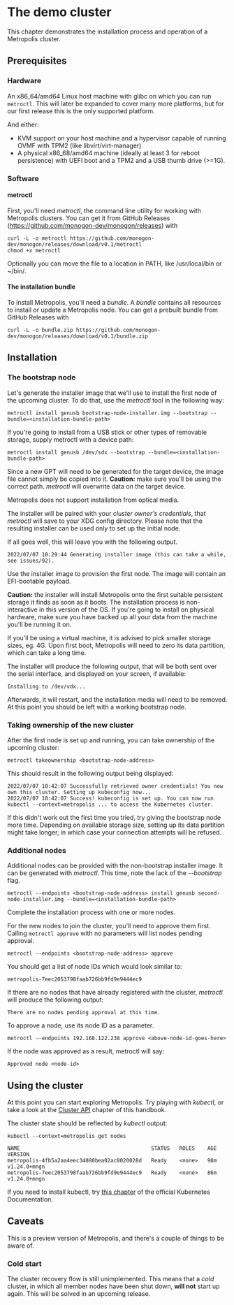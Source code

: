 # The demo cluster

This chapter demonstrates the installation process and operation of a Metropolis cluster.

## Prerequisites

### Hardware
An x86_64/amd64 Linux host machine with glibc on which you can run `metroctl`. This will later be expanded to cover many more platforms, but for our first release this is the only supported platform.

And either:
* KVM support on your host machine and a hypervisor capable of running OVMF with TPM2 (like libvirt/virt-manager)
* A physical x86_68/amd64 machine (ideally at least 3 for reboot persistence) with UEFI boot and a TPM2 and a USB thumb drive (>=1G).

### Software

#### metroctl
First, you'll need *metroctl*, the command line utility for working with Metropolis clusters.
You can get it from GitHub Releases (https://github.com/monogon-dev/monogon/releases) with
```shell
curl -L -o metroctl https://github.com/monogon-dev/monogon/releases/download/v0.1/metroctl
chmod +x metroctl
```
Optionally you can move the file to a location in PATH, like /usr/local/bin or ~/bin/.

#### The installation bundle

To install Metropolis, you'll need a *bundle*. A *bundle* contains all resources to install or update a Metropolis node.
You can get a prebuilt bundle from GitHub Releases with
```shell
curl -L -o bundle.zip https://github.com/monogon-dev/monogon/releases/download/v0.1/bundle.zip
```

## Installation

### The bootstrap node

Let's generate the installer image that we'll use to install the first node of the upcoming cluster. To do that, use the *metroctl* tool in the following way:
```shell
metroctl install genusb bootstrap-node-installer.img --bootstrap --bundle=<installation-bundle-path>
```
If you're going to install from a USB stick or other types of removable storage, supply metroctl with a device path:
```shell
metroctl install genusb /dev/sdx --bootstrap --bundle=<installation-bundle-path>
```
Since a new GPT will need to be generated for the target device, the image file cannot simply be copied into it.
**Caution:** make sure you'll be using the correct path. *metroctl* will overwrite data on the target device.

Metropolis does not support installation from optical media.

The installer will be paired with your *cluster owner's credentials*, that *metroctl* will save to your XDG config directory. Please note that the resulting installer can be used only to set up the initial node.

If all goes well, this will leave you with the following output.
```
2022/07/07 10:29:44 Generating installer image (this can take a while, see issues/92).
```

Use the installer image to provision the first node. The image will contain an EFI-bootable payload.

**Caution:** the installer will install Metropolis onto the first suitable persistent storage it finds as soon as it boots. The installation process is non-interactive in this version of the OS. If you're going to install on physical hardware, make sure you have backed up all your data from the machine you'll be running it on.

If you'll be using a virtual machine, it is advised to pick smaller storage sizes, eg. 4G. Upon first boot, Metropolis will need to zero its data partition, which can take a long time.

The installer will produce the following output, that will be both sent over the serial interface, and displayed on your screen, if available:
```
Installing to /dev/vdx...
```

Afterwards, it will restart, and the installation media will need to be removed. At this point you should be left with a working bootstrap node.

### Taking ownership of the new cluster

After the first node is set up and running, you can take ownership of the upcoming cluster:
```shell
metroctl takeownership <bootstrap-node-address>
```
This should result in the following output being displayed:
```
2022/07/07 10:42:07 Successfully retrieved owner credentials! You now own this cluster. Setting up kubeconfig now...
2022/07/07 10:42:07 Success! kubeconfig is set up. You can now run kubectl --context=metropolis ... to access the Kubernetes cluster.
```

If this didn't work out the first time you tried, try giving the bootstrap node more time. Depending on available storage size, setting up its data partition might take longer, in which case your connection attempts will be refused.

### Additional nodes

Additional nodes can be provided with the non-bootstrap installer image. It can be generated with *metroctl*. This time, note the lack of the *--bootstrap* flag.
```shell
metroctl --endpoints <bootstrap-node-address> install genusb second-node-installer.img --bundle=<installation-bundle-path>
```

Complete the installation process with one or more nodes.

For the new nodes to join the cluster, you'll need to approve them first. Calling `metroctl approve` with no parameters will list nodes pending approval.
```shell
metroctl --endpoints <bootstrap-node-address> approve
```

You should get a list of node IDs which would look similar to:
```
metropolis-7eec2053798faab726bb9fd9e9444ec9
```

If there are no nodes that have already registered with the cluster, *metroctl* will produce the following output:
```
There are no nodes pending approval at this time.
```

To approve a node, use its node ID as a parameter.
```shell
metroctl --endpoints 192.168.122.238 approve <above-node-id-goes-here>
```

If the node was approved as a result, metroctl will say:
```
Approved node <node-id>
```

## Using the cluster

At this point you can start exploring Metropolis. Try playing with *kubectl*, or take a look at the [Cluster API](https://github.com/monogon-dev/monogon/blob/main/metropolis/handbook/src/ch03-05-cluster-api.md) chapter of this handbook.

The cluster state should be reflected by *kubectl* output:
```shell
kubectl --context=metropolis get nodes

NAME                                          STATUS   ROLES    AGE   VERSION
metropolis-4fb5a2aa4eec34080bea02ac8020028d   Ready    <none>   98m   v1.24.0+mngn
metropolis-7eec2053798faab726bb9fd9e9444ec9   Ready    <none>   86m   v1.24.0+mngn
```

If you need to install kubectl, try [this chapter](https://kubernetes.io/docs/tasks/tools/install-kubectl-linux/) of the official Kubernetes Documentation.

## Caveats

This is a preview version of Metropolis, and there's a couple of things to be aware of.

### Cold start

The cluster recovery flow is still unimplemented. This means that a *cold* cluster, in which all member nodes have been shut down, **will not** start up again. This will be solved in an upcoming release.
